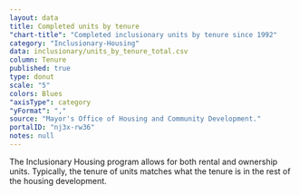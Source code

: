 ```yaml
---
layout: data
title: Completed units by tenure
"chart-title": "Completed inclusionary units by tenure since 1992"
category: "Inclusionary-Housing"
data: inclusionary/units_by_tenure_total.csv
column: Tenure
published: true
type: donut
scale: "5"
colors: Blues
"axisType": category
"yFormat": ","
source: "Mayor's Office of Housing and Community Development."
portalID: "nj3x-rw36"
notes: null
---
```


The Inclusionary Housing program allows for both rental and ownership units. Typically, the tenure of units matches what the tenure is in the rest of the housing development.